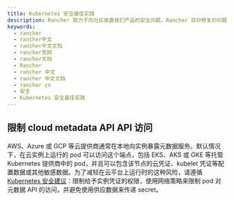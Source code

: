 ```yaml
---
title: Kubernetes 安全最佳实践
description: Rancher 致力于向社区披露我们产品的安全问题。Rancher 将对修复的问题通过发布 CVEs(通用漏洞披露，Common Vulnerabilities and Exposures)通知社区。
keywords:
  - rancher
  - rancher中文
  - rancher中文文档
  - rancher官网
  - rancher文档
  - Rancher
  - rancher 中文
  - rancher 中文文档
  - rancher cn
  - 安全
  - Kubernetes 安全最佳实践
---
```


## 限制 cloud metadata API API 访问

AWS、Azure 或 GCP 等云提供商通常在本地向实例暴露元数据服务。默认情况下，在云实例上运行的 pod 可以访问这个端点，包括 EKS、AKS 或 GKE 等托管 Kubernetes 提供商中的 pod，并且可以包含该节点的云凭证、kubelet 凭证等配置数据或其他敏感数据。为了减轻在云平台上运行时的这种风险，请遵循 [Kubernetes 安全建议](https://kubernetes.io/docs/tasks/administer-cluster/securing-a-cluster/#restricting-cloud-metadata-api-access)：限制给予实例凭证的权限，使用网络策略来限制 pod 对元数据 API 的访问，并避免使用供应数据来传递 secret。
